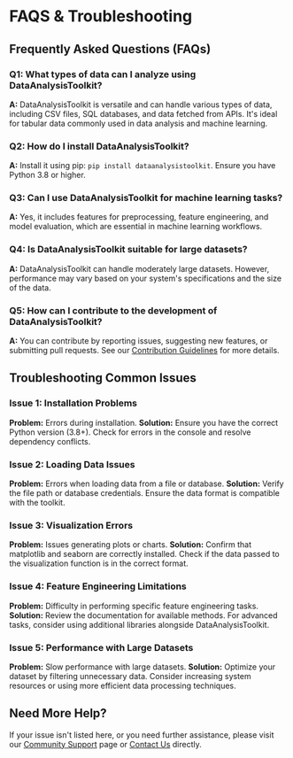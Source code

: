 # FAQS & Troubleshooting

## Frequently Asked Questions (FAQs)

### Q1: What types of data can I analyze using DataAnalysisToolkit?

**A:** DataAnalysisToolkit is versatile and can handle various types of data, including CSV files, SQL databases, and data fetched from APIs. It's ideal for tabular data commonly used in data analysis and machine learning.

### Q2: How do I install DataAnalysisToolkit?

**A:** Install it using pip: `pip install dataanalysistoolkit`. Ensure you have Python 3.8 or higher.

### Q3: Can I use DataAnalysisToolkit for machine learning tasks?

**A:** Yes, it includes features for preprocessing, feature engineering, and model evaluation, which are essential in machine learning workflows.

### Q4: Is DataAnalysisToolkit suitable for large datasets?

**A:** DataAnalysisToolkit can handle moderately large datasets. However, performance may vary based on your system's specifications and the size of the data.

### Q5: How can I contribute to the development of DataAnalysisToolkit?

**A:** You can contribute by reporting issues, suggesting new features, or submitting pull requests. See our [Contribution Guidelines](link-to-contribution-guidelines) for more details.

## Troubleshooting Common Issues

### Issue 1: Installation Problems

**Problem:** Errors during installation.
**Solution:** Ensure you have the correct Python version (3.8+). Check for errors in the console and resolve dependency conflicts.

### Issue 2: Loading Data Issues

**Problem:** Errors when loading data from a file or database.
**Solution:** Verify the file path or database credentials. Ensure the data format is compatible with the toolkit.

### Issue 3: Visualization Errors

**Problem:** Issues generating plots or charts.
**Solution:** Confirm that matplotlib and seaborn are correctly installed. Check if the data passed to the visualization function is in the correct format.

### Issue 4: Feature Engineering Limitations

**Problem:** Difficulty in performing specific feature engineering tasks.
**Solution:** Review the documentation for available methods. For advanced tasks, consider using additional libraries alongside DataAnalysisToolkit.

### Issue 5: Performance with Large Datasets

**Problem:** Slow performance with large datasets.
**Solution:** Optimize your dataset by filtering unnecessary data. Consider increasing system resources or using more efficient data processing techniques.

## Need More Help?

If your issue isn't listed here, or you need further assistance, please visit our [Community Support](link-to-community-support) page or [Contact Us](link-to-contact-info) directly.
